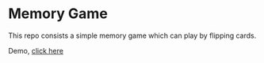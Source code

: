 # Memory Game
This repo consists a simple memory game which can play by flipping cards. 

Demo, [click here](https://vinmayiswamy.github.io/react-todo-app/)
